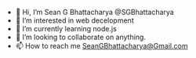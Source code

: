 - 👋 Hi, I’m Sean G Bhattacharya @SGBhattacharya
- 👀 I’m interested in web decelopment
- 🌱 I’m currently learning node.js
- 💞️ I’m looking to collaborate on anything.
- 📫 How to reach me SeanGBhattacharya@Gmail.com

<!---
SGBhattacharya/SGBhattacharya is a ✨ special ✨ repository because its `README.md` (this file) appears on your GitHub profile.
You can click the Preview link to take a look at your changes.
--->
